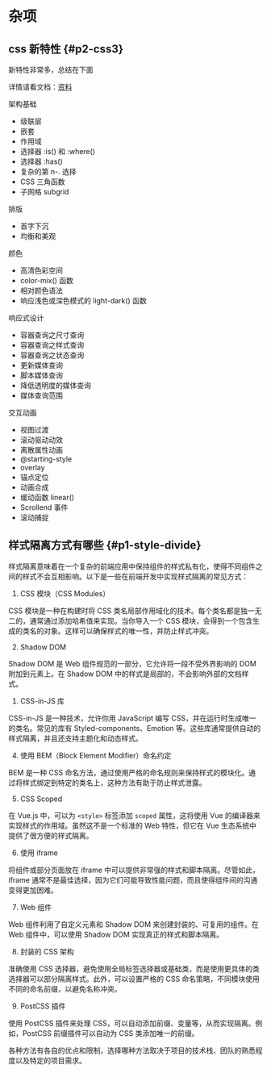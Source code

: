 # 杂项

## css 新特性 {#p2-css3}

新特性非常多，总结在下面

详情请看文档：[资料](https://juejin.cn/post/7320288231111016498)

 架构基础

* 级联层
* 嵌套
* 作用域
* 选择器 :is() 和 :where()
* 选择器 :has()
* 复杂的第 n-. 选择
* CSS 三角函数
* 子网格 subgrid

 排版

* 首字下沉
* 均衡和美观

 颜色

* 高清色彩空间
* color-mix() 函数
* 相对颜色语法
* 响应浅色或深色模式的 light-dark() 函数

 响应式设计

* 容器查询之尺寸查询
* 容器查询之样式查询
* 容器查询之状态查询
* 更新媒体查询
* 脚本媒体查询
* 降低透明度的媒体查询
* 媒体查询范围

 交互动画

* 视图过渡
* 滚动驱动动效
* 离散属性动画
* @starting-style
* overlay
* 锚点定位
* 动画合成
* 缓动函数 linear()
* Scrollend 事件
* 滚动捕捉

## 样式隔离方式有哪些 {#p1-style-divide}

样式隔离意味着在一个复杂的前端应用中保持组件的样式私有化，使得不同组件之间的样式不会互相影响。以下是一些在前端开发中实现样式隔离的常见方式：

1. CSS 模块（CSS Modules）

CSS 模块是一种在构建时将 CSS 类名局部作用域化的技术。每个类名都是独一无二的，通常通过添加哈希值来实现。当你导入一个 CSS 模块，会得到一个包含生成的类名的对象。这样可以确保样式的唯一性，并防止样式冲突。

2. Shadow DOM

Shadow DOM 是 Web 组件规范的一部分，它允许将一段不受外界影响的 DOM 附加到元素上。在 Shadow DOM 中的样式是局部的，不会影响外部的文档样式。

1. CSS-in-JS 库

CSS-in-JS 是一种技术，允许你用 JavaScript 编写 CSS，并在运行时生成唯一的类名。常见的库有 Styled-components、Emotion 等。这些库通常提供自动的样式隔离，并且还支持主题化和动态样式。

4. 使用 BEM（Block Element Modifier）命名约定

BEM 是一种 CSS 命名方法，通过使用严格的命名规则来保持样式的模块化。通过将样式绑定到特定的类名上，这种方法有助于防止样式泄露。

5. CSS Scoped

在 Vue.js 中，可以为 `<style>` 标签添加 `scoped` 属性，这将使用 Vue 的编译器来实现样式的作用域。虽然这不是一个标准的 Web 特性，但它在 Vue 生态系统中提供了很方便的样式隔离。

6. 使用 iframe

将组件或部分页面放在 iframe 中可以提供非常强的样式和脚本隔离。尽管如此，iframe 通常不是最佳选择，因为它们可能导致性能问题，而且使得组件间的沟通变得更加困难。

7. Web 组件

Web 组件利用了自定义元素和 Shadow DOM 来创建封装的、可复用的组件。在 Web 组件中，可以使用 Shadow DOM 实现真正的样式和脚本隔离。

8. 封装的 CSS 架构

准确使用 CSS 选择器，避免使用全局标签选择器或基础类，而是使用更具体的类选择器可以部分隔离样式。此外，可以设置严格的 CSS 命名策略，不同模块使用不同的命名前缀，以避免名称冲突。

9. PostCSS 插件

使用 PostCSS 插件来处理 CSS，可以自动添加前缀、变量等，从而实现隔离。例如，PostCSS 前缀插件可以自动为 CSS 类添加唯一的前缀。

各种方法有各自的优点和限制，选择哪种方法取决于项目的技术栈、团队的熟悉程度以及特定的项目需求。
